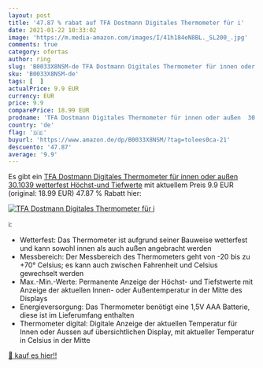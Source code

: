 ```yaml
---
layout: post
title: '47.87 % rabat auf TFA Dostmann Digitales Thermometer für i'
date: 2021-01-22 10:33:02
image: 'https://m.media-amazon.com/images/I/41h184eN8BL._SL200_.jpg'
comments: true
category: ofertas
author: ring
slug: 'B0033X8NSM-de TFA Dostmann Digitales Thermometer für innen oder außen...'
sku: 'B0033X8NSM-de'
tags: [  ]
actualPrice: 9.9 EUR
currency: EUR
price: 9.9
comparePrice: 18.99 EUR
prodname: 'TFA Dostmann Digitales Thermometer für innen oder außen  30.1039  wetterfest  Höchst-und Tiefwerte'
country: 'de'
flag: '🇩🇪'
buyurl: 'https://www.amazon.de/dp/B0033X8NSM/?tag=tolees0ca-21'
descuento: '47.87'
average: '9.9'
---
```


Es gibt ein [TFA Dostmann Digitales Thermometer für innen oder außen  30.1039  wetterfest  Höchst-und Tiefwerte](https://www.amazon.de/dp/B0033X8NSM/?tag=tolees0ca-21) mit aktuellem Preis 9.9 EUR (original: 18.99 EUR) 47.87 % Rabatt hier:

[![TFA Dostmann Digitales Thermometer für i](https://m.media-amazon.com/images/I/41h184eN8BL._SL200_.jpg)](https://www.amazon.de/dp/B0033X8NSM/?tag=tolees0ca-21)

ℹ️:

- Wetterfest: Das Thermometer ist aufgrund seiner Bauweise wetterfest und kann sowohl innen als auch außen angebracht werden
- Messbereich: Der Messbereich des Thermometers geht von -20 bis zu +70° Celsius; es kann auch zwischen Fahrenheit und Celsius gewechselt werden
- Max.-Min.-Werte: Permanente Anzeige der Höchst- und Tiefstwerte mit Anzeige der aktuellen Innen- oder Außentemperatur in der Mitte des Displays
- Energieversorgung: Das Thermometer benötigt eine 1,5V AAA Batterie, diese ist im Lieferumfang enthalten
- Thermometer digital: Digitale Anzeige der aktuellen Temperatur für Innen oder Aussen auf übersichtlichen Display, mit aktueller Temperatur in Celsius in der Mitte

[🛒 kauf es hier!!](https://www.amazon.de/dp/B0033X8NSM/?tag=tolees0ca-21)

